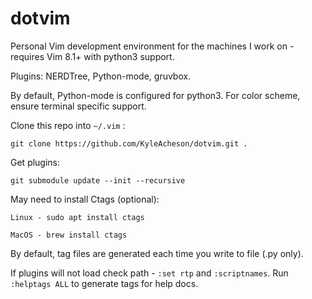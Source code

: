 # dotvim

Personal Vim development environment for the machines I work on - requires Vim 8.1+ with python3 support.

Plugins: NERDTree, Python-mode, gruvbox.

By default, Python-mode is configured for python3.
For color scheme, ensure terminal specific support.

Clone this repo into ``` ~/.vim ``` :
```
git clone https://github.com/KyleAcheson/dotvim.git .
```

Get plugins: 
```
git submodule update --init --recursive
```

May need to install Ctags (optional):
```
Linux - sudo apt install ctags
```
```
MacOS - brew install ctags
```

By default, tag files are generated each time you write to file (.py only).

If plugins will not load check path -  ```:set rtp``` and ```:scriptnames```. 
Run ```:helptags ALL``` to generate tags for help docs.

